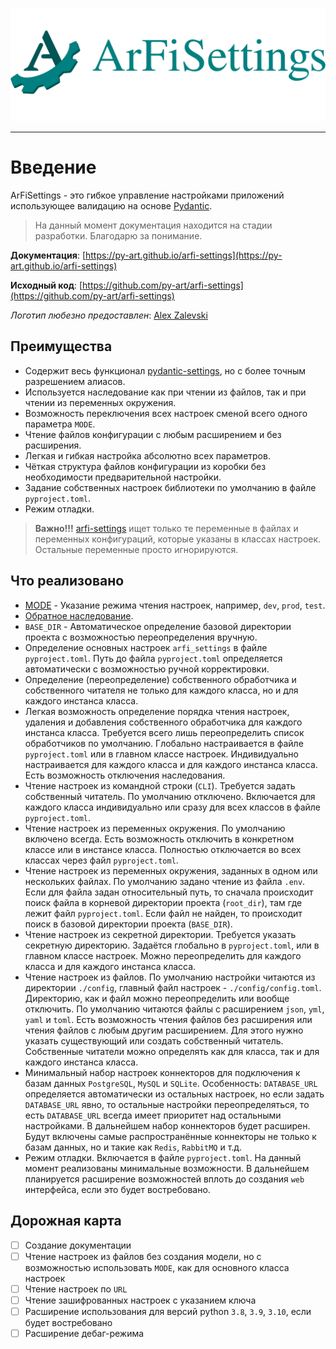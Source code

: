 ![ArFiSettings](assets/images/github-logo.png)
___

# Введение

ArFiSettings - это гибкое управление настройками приложений использующее валидацию на основе [Pydantic](https://github.com/pydantic/pydantic).

> На данный момент документация находится на стадии разработки. Благодарю за понимание.

**Документация**: [https://py-art.github.io/arfi-settings](https://py-art.github.io/arfi-settings)

**Исходный код**: [https://github.com/py-art/arfi-settings](https://github.com/py-art/arfi-settings)

*Логотип любезно предоставлен*: [Alex Zalevski](https://github.com/zalexstudios)


## Преимущества

- Содержит весь функционал [pydantic-settings](https://github.com/pydantic/pydantic-settings), но с более точным разрешением алиасов.
- Используется наследование как при чтении из файлов, так и при чтении из переменных окружения.
- Возможность переключения всех настроек сменой всего одного параметра `MODE`.
- Чтение файлов конфигурации с любым расширением и без расширения.
- Легкая и гибкая настройка абсолютно всех параметров.
- Чёткая структура файлов конфигурации из коробки без необходимости предварительной настройки.
- Задание собственных настроек библиотеки по умолчанию в файле `pyproject.toml`.
- Режим отладки.

> **Важно!!!**
[arfi-settings](https://github.com/py-art/arfi-settings) ищет только те переменные в файлах и переменных конфигураций, которые указаны в классах настроек. Остальные переменные просто игнорируются.


## Что реализовано

- [MODE](usage/config.md#MODE) - Указание режима чтения настроек, например, `dev`, `prod`, `test`.
- [Обратное наследование](about/reverse_inheritance.md).
- `BASE_DIR` - Автоматическое определение базовой директории проекта с возможностью переопределения вручную.
- Определение основных настроек `arfi_settings` в файле `pyproject.toml`. Путь до файла `pyproject.toml` определяется автоматически с возможностью ручной корректировки.
- Определение (переопределение) собственного обработчика и собственного читателя не только для каждого класса, но и для каждого инстанса класса.
- Легкая возможность определение порядка чтения настроек, удаления и добавления собственного обработчика для каждого инстанса класса. Требуется всего лишь переопределить список обработчиков по умолчанию. Глобально настраивается в файле `pyproject.toml` или в главном классе настроек. Индивидуально настраивается для каждого класса и для каждого инстанса класса. Есть возможность отключения наследования.
- Чтение настроек из командной строки (`CLI`). Требуется задать собственный читатель. По умолчанию отключено. Включается для каждого класса индивидуально или сразу для всех классов в файле `pyproject.toml`.
- Чтение настроек из переменных окружения. По умолчанию включено всегда. Есть возможность отключить в конкретном классе или в инстансе класса. Полностью отключается во всех классах через файл `pyproject.toml`.
- Чтение настроек из переменных окружения, заданных в одном или нескольких файлах. По умолчанию задано чтение из файла `.env`. Если для файла задан относительный путь, то сначала происходит поиск файла в корневой директории проекта (`root_dir`), там где лежит файл `pyproject.toml`. Если файл не найден, то происходит поиск в базовой директории проекта (`BASE_DIR`).
- Чтение настроек из секретной директории. Требуется указать секретную директорию. Задаётся глобально в `pyproject.toml`, или в главном классе настроек. Можно переопределить для каждого класса и для каждого инстанса класса.
- Чтение настроек из файлов. По умолчанию настройки читаются из директории `./config`, главный файл настроек - `./config/config.toml`. Директорию, как и файл можно переопределить или вообще отключить. По умолчанию читаются файлы с расширением `json`, `yml`, `yaml` и `toml`. Есть возможность чтения файлов без расширения или чтения файлов с любым другим расширением. Для этого нужно указать существующий или создать собственный читатель. Собственные читатели можно определять как для класса, так и для каждого инстанса класса.
- Минимальный набор настроек коннекторов для подключения к базам данных `PostgreSQL`, `MySQL` и `SQLite`. Особенность: `DATABASE_URL` определяется автоматически из остальных настроек, но если задать `DATABASE_URL` явно, то остальные настройки переопределяться, то есть `DATABASE_URL` всегда имеет приоритет над остальными настройками. В дальнейшем набор коннекторов будет расширен. Будут включены самые распространённые коннекторы не только к базам данных, но и такие как `Redis`, `RabbitMQ` и т.д.
- Режим отладки. Включается в файле `pyproject.toml`. На данный момент реализованы минимальные возможности. В дальнейшем планируется расширение возможностей вплоть до создания `web` интерфейса, если это будет востребовано.


## Дорожная карта

- [ ] Создание документации
- [ ] Чтение настроек из файлов без создания модели, но с возможностью использовать `MODE`, как для основного класса настроек
- [ ] Чтение настроек по `URL`
- [ ] Чтение зашифрованных настроек с указанием ключа
- [ ] Расширение использования для версий python `3.8`, `3.9`, `3.10`, если будет востребовано
- [ ] Расширение дебаг-режима
